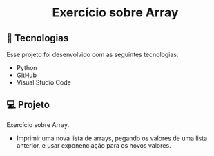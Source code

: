 <h1 align="center"> Exercício sobre Array </h1>

## 🚀 Tecnologias

Esse projeto foi desenvolvido com as seguintes tecnologias:

- Python
- GitHub
- Visual Studio Code

## 💻 Projeto

Exercício sobre Array.

- Imprimir uma nova lista de arrays, pegando os valores de uma lista anterior, e usar exponenciação para os novos valores. 


